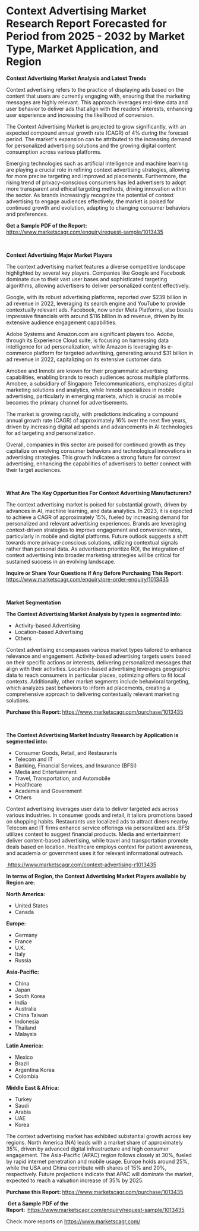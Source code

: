 <p><h1>Context Advertising Market Research Report Forecasted for Period from 2025 -  2032 by Market Type, Market Application, and Region</h1></p><p><strong>Context Advertising Market Analysis and Latest Trends</strong></p>
<p><p>Context advertising refers to the practice of displaying ads based on the content that users are currently engaging with, ensuring that the marketing messages are highly relevant. This approach leverages real-time data and user behavior to deliver ads that align with the readers' interests, enhancing user experience and increasing the likelihood of conversion. </p><p>The Context Advertising Market is projected to grow significantly, with an expected compound annual growth rate (CAGR) of 4% during the forecast period. The market's expansion can be attributed to the increasing demand for personalized advertising solutions and the growing digital content consumption across various platforms. </p><p>Emerging technologies such as artificial intelligence and machine learning are playing a crucial role in refining context advertising strategies, allowing for more precise targeting and improved ad placements. Furthermore, the rising trend of privacy-conscious consumers has led advertisers to adopt more transparent and ethical targeting methods, driving innovation within the sector. As brands increasingly recognize the potential of context advertising to engage audiences effectively, the market is poised for continued growth and evolution, adapting to changing consumer behaviors and preferences.</p></p>
<p><strong>Get a Sample PDF of the Report:&nbsp;</strong> <a href="https://www.marketscagr.com/enquiry/request-sample/1013435?utm_campaign=3032&utm_medium=2&utm_source=Github&utm_content=ia&utm_term=06032025&utm_id=context-advertising">https://www.marketscagr.com/enquiry/request-sample/1013435</a></p>
<p>&nbsp;</p>
<p><strong>Context Advertising Major Market Players</strong></p>
<p><p>The context advertising market features a diverse competitive landscape highlighted by several key players. Companies like Google and Facebook dominate due to their vast user bases and sophisticated targeting algorithms, allowing advertisers to deliver personalized content effectively. </p><p>Google, with its robust advertising platforms, reported over $239 billion in ad revenue in 2022, leveraging its search engine and YouTube to provide contextually relevant ads. Facebook, now under Meta Platforms, also boasts impressive financials with around $116 billion in ad revenue, driven by its extensive audience engagement capabilities.</p><p>Adobe Systems and Amazon.com are significant players too. Adobe, through its Experience Cloud suite, is focusing on harnessing data intelligence for ad personalization, while Amazon is leveraging its e-commerce platform for targeted advertising, generating around $31 billion in ad revenue in 2022, capitalizing on its extensive customer data.</p><p>Amobee and Inmobi are known for their programmatic advertising capabilities, enabling brands to reach audiences across multiple platforms. Amobee, a subsidiary of Singapore Telecommunications, emphasizes digital marketing solutions and analytics, while Inmobi specializes in mobile advertising, particularly in emerging markets, which is crucial as mobile becomes the primary channel for advertisements.</p><p>The market is growing rapidly, with predictions indicating a compound annual growth rate (CAGR) of approximately 16% over the next five years, driven by increasing digital ad spends and advancements in AI technologies for ad targeting and personalization. </p><p>Overall, companies in this sector are poised for continued growth as they capitalize on evolving consumer behaviors and technological innovations in advertising strategies. This growth indicates a strong future for context advertising, enhancing the capabilities of advertisers to better connect with their target audiences.</p></p>
<p>&nbsp;</p>
<p><strong>What Are The Key Opportunities For Context Advertising Manufacturers?</strong></p>
<p><p>The context advertising market is poised for substantial growth, driven by advances in AI, machine learning, and data analytics. In 2023, it is expected to achieve a CAGR of approximately 15%, fueled by increasing demand for personalized and relevant advertising experiences. Brands are leveraging context-driven strategies to improve engagement and conversion rates, particularly in mobile and digital platforms. Future outlook suggests a shift towards more privacy-conscious solutions, utilizing contextual signals rather than personal data. As advertisers prioritize ROI, the integration of context advertising into broader marketing strategies will be critical for sustained success in an evolving landscape.</p></p>
<p><strong>Inquire or Share Your Questions If Any Before Purchasing This Report:</strong> <a href="https://www.marketscagr.com/enquiry/pre-order-enquiry/1013435?utm_campaign=3032&utm_medium=2&utm_source=Github&utm_content=ia&utm_term=06032025&utm_id=context-advertising">https://www.marketscagr.com/enquiry/pre-order-enquiry/1013435</a></p>
<p>&nbsp;</p>
<p><strong>Market Segmentation</strong></p>
<p><strong>The Context Advertising Market Analysis by types is segmented into:</strong></p>
<p><ul><li>Activity-based Advertising</li><li>Location-based Advertising</li><li>Others</li></ul></p>
<p><p>Context advertising encompasses various market types tailored to enhance relevance and engagement. Activity-based advertising targets users based on their specific actions or interests, delivering personalized messages that align with their activities. Location-based advertising leverages geographic data to reach consumers in particular places, optimizing offers to fit local contexts. Additionally, other market segments include behavioral targeting, which analyzes past behaviors to inform ad placements, creating a comprehensive approach to delivering contextually relevant marketing solutions.</p></p>
<p><strong>Purchase this Report:&nbsp;</strong><a href="https://www.marketscagr.com/purchase/1013435?utm_campaign=3032&utm_medium=2&utm_source=Github&utm_content=ia&utm_term=06032025&utm_id=context-advertising">https://www.marketscagr.com/purchase/1013435</a></p>
<p>&nbsp;</p>
<p><strong>The Context Advertising Market Industry Research by Application is segmented into:</strong></p>
<p><ul><li>Consumer Goods, Retail, and Restaurants</li><li>Telecom and IT</li><li>Banking, Financial Services, and Insurance (BFSI)</li><li>Media and Entertainment</li><li>Travel, Transportation, and Automobile</li><li>Healthcare</li><li>Academia and Government</li><li>Others</li></ul></p>
<p><p>Context advertising leverages user data to deliver targeted ads across various industries. In consumer goods and retail, it tailors promotions based on shopping habits. Restaurants use localized ads to attract diners nearby. Telecom and IT firms enhance service offerings via personalized ads. BFSI utilizes context to suggest financial products. Media and entertainment deliver content-based advertising, while travel and transportation promote deals based on location. Healthcare employs context for patient awareness, and academia or government uses it for relevant informational outreach.</p></p>
<p><a href="https://www.marketscagr.com/context-advertising-r1013435?utm_campaign=3032&utm_medium=2&utm_source=Github&utm_content=ia&utm_term=06032025&utm_id=context-advertising">&nbsp;https://www.marketscagr.com/context-advertising-r1013435</a></p>
<p><strong>In terms of Region, the Context Advertising Market Players available by Region are:</strong></p>
<p>
    <p> <strong> North America: </strong>
        <ul>
            <li>United States</li>
            <li>Canada</li>
        </ul>
        </p> 
    <p> <strong> Europe: </strong>
        <ul>
            <li>Germany</li>
            <li>France</li>
            <li>U.K.</li>
            <li>Italy</li>
            <li>Russia</li>
        </ul>
        </p> 
    <p> <strong> Asia-Pacific: </strong>
        <ul>
            <li>China</li>
            <li>Japan</li>
            <li>South Korea</li>
            <li>India</li>
            <li>Australia</li>
            <li>China Taiwan</li>
            <li>Indonesia</li>
            <li>Thailand</li>
            <li>Malaysia</li>
        </ul>
        </p> 
    <p> <strong> Latin America: </strong>
        <ul>
            <li>Mexico</li>
            <li>Brazil</li>
            <li>Argentina Korea</li>
            <li>Colombia</li>
        </ul>
        </p> 
    <p> <strong> Middle East & Africa: </strong>
        <ul>
            <li>Turkey</li>
            <li>Saudi</li>
            <li>Arabia</li>
            <li>UAE</li>
            <li>Korea</li>
        </ul>
    </p>
    </p>
<p><p>The context advertising market has exhibited substantial growth across key regions. North America (NA) leads with a market share of approximately 35%, driven by advanced digital infrastructure and high consumer engagement. The Asia-Pacific (APAC) region follows closely at 30%, fueled by rapid internet penetration and mobile usage. Europe holds around 25%, while the USA and China contribute with shares of 15% and 20%, respectively. Future projections indicate that APAC will dominate the market, expected to reach a valuation increase of 35% by 2025.</p></p>
<p><strong>Purchase this Report: </strong><a href="https://www.marketscagr.com/purchase/1013435?utm_campaign=3032&utm_medium=2&utm_source=Github&utm_content=ia&utm_term=06032025&utm_id=context-advertising">https://www.marketscagr.com/purchase/1013435</a></p>
<p>&nbsp;<strong>Get a Sample PDF of the Report:&nbsp;&nbsp;</strong><a href="https://www.marketscagr.com/enquiry/request-sample/1013435?utm_campaign=3032&utm_medium=2&utm_source=Github&utm_content=ia&utm_term=06032025&utm_id=context-advertising">https://www.marketscagr.com/enquiry/request-sample/1013435</a></p>
<p><strong></strong></p>
<p>Check more reports on <a href="https://www.marketscagr.com/?utm_campaign=3032&utm_medium=2&utm_source=Github&utm_content=ia&utm_term=06032025&utm_id=context-advertising">https://www.marketscagr.com/</a></p>